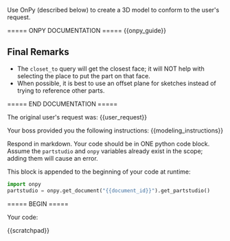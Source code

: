 
Use OnPy (described below) to create a 3D model to conform to the user's
request.

===== ONPY DOCUMENTATION =====
{{onpy_guide}}


## Final Remarks
- The `closet_to` query will get the closest face; it will NOT help with
    selecting the place to put the part on that face. 
- When possible, it is best to use an offset plane for sketches instead of
    trying to reference other parts.

===== END DOCUMENTATION =====

The original user's request was:
{{user_request}}

Your boss provided you the following instructions:
{{modeling_instructions}}

Respond in markdown. Your code should be in ONE python code block. Assume
the `partstudio` and `onpy` variables already exist in the scope; adding them
will cause an error.

This block is appended to the beginning of your code at runtime:
```py
import onpy
partstudio = onpy.get_document("{{document_id}}").get_partstudio()
```

===== BEGIN =====

Your code:

{{scratchpad}}
